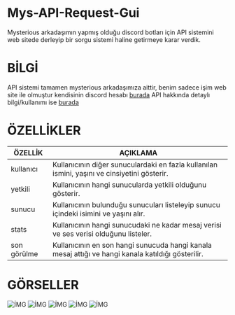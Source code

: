 # Mys-API-Request-Gui


Mysterious arkadaşımın yapmış olduğu discord botları için API sistemini web sitede derleyip bir sorgu sistemi haline getirmeye karar verdik.

# BİLGİ
API sistemi tamamen mysterious arkadaşımıza aittir, benim sadece işim web site ile olmuştur kendisinin discord hesabı [burada](https://discord.com/users/535538263193288714) API hakkında detaylı bilgi/kullanımı ise [burada](http://89.150.148.119:10000/api-docs/)
# ÖZELLİKLER
| ÖZELLİK       | AÇIKLAMA                                                                                    |
|--------------|----------------------------------------------------------------------------------------------|
| kullanıcı   | Kullanıcının diğer sunuculardaki en fazla kullanılan ismini, yaşını ve cinsiyetini gösterir. |
| yetkili     | Kullanıcının hangi sunucularda yetkili olduğunu gösterir.                                                                    |
| sunucu      | Kullanıcının bulunduğu sunucuları listeleyip sunucu içindeki isimini ve yaşını alır.                                                            |
| stats       | Kullanıcının hangi sunucudaki ne kadar mesaj verisi ve ses verisi olduğunu listeler.                                                         |
| son görülme     | Kullanıcının en son hangi sunucuda hangi kanala mesaj attığı ve hangi kanala katıldığı gösterilir.                                                       |


# GÖRSELLER

![İMG](https://cdn.discordapp.com/attachments/1225868802424700958/1225873011262095403/Screenshot_2024-04-05-21-01-56-850_com.microsoft.rdc.androidx.png?ex=6622b635&is=66104135&hm=866480a4453ffb662a456351cf8b993d94e1e48abba0ff7a076ea4359ddf8b67&)
![İMG](https://cdn.discordapp.com/attachments/1222579299903737938/1225902877524889780/Screenshot_2024-04-05-20-01-37-318_com.microsoft.rdc.androidx.png?ex=6622d206&is=66105d06&hm=0d3a1fdd9e65fe2facdd6cde0e8a0bf513144ac3deaec74eeebaedf89194cd68&)
![İMG](https://cdn.discordapp.com/attachments/1222579299903737938/1225902877957161020/Screenshot_2024-04-05-19-31-33-607_com.microsoft.rdc.androidx.png?ex=6622d206&is=66105d06&hm=bb7647f6b2b8198b131038ee77b09e8af578d9d10a9d66b3dee156525cd73b89&)
![İMG](https://cdn.discordapp.com/attachments/1222579299903737938/1225902878300962856/Screenshot_2024-04-05-18-46-28-858_com.microsoft.rdc.androidx.png?ex=6622d206&is=66105d06&hm=97ce0394f2b2c65ab5302d82b72f635eae964362a05ccf421846c5c48e1f4cf1&)
![İMG](https://cdn.discordapp.com/attachments/1222579299903737938/1225902878623797289/Screenshot_2024-04-05-18-27-56-178_com.microsoft.rdc.androidx.png?ex=6622d206&is=66105d06&hm=e41ce44c8b911b0a64f05339e7bce0a5e05735e7f386f667abbd4a3b9c4c2c18&)
